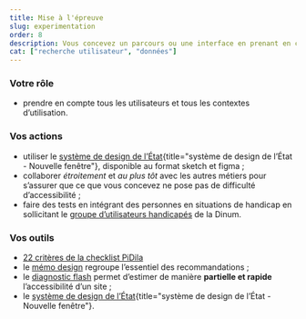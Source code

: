 ```yaml
---
title: Mise à l'épreuve
slug: experimentation
order: 8
description: Vous concevez un parcours ou une interface en prenant en compte tous les usagers
cat: ["recherche utilisateur", "données"]
---
```



### Votre rôle

* prendre en compte tous les utilisateurs et tous les contextes d’utilisation.

### Vos actions

* utiliser le [système de design de l’État](https://www.systeme-de-design.gouv.fr/){title="système de design de l’État - Nouvelle fenêtre"}, disponible au format sketch et figma ;
* collaborer *étroitement* et *au plus tôt* avec les autres métiers pour s’assurer que ce que vous concevez ne pose pas de difficulté d’accessibilité ;
* faire des tests en intégrant des personnes en situations de handicap en sollicitant le [groupe d’utilisateurs handicapés](/outils/#tests) de la Dinum.

### Vos outils

* [22 critères de la checklist PiDila](/outils/checklist-pidila/?reference=%5B%22RGAA%22%5D&profil=%5B%22Conception%22,%22Graphisme%22%5D)
* le [mémo design](/outils/memo-design) regroupe l’essentiel des recommandations ;
* le [diagnostic flash](/outils/diagnostic-flash) permet d’estimer de manière **partielle et rapide** l’accessibilité d’un site ;
* le [système de design de l’État](https://www.systeme-de-design.gouv.fr/){title="système de design de l’État - Nouvelle fenêtre"}.
